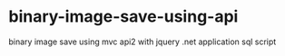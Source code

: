 # binary-image-save-using-api
binary image save using mvc api2 with jquery .net application sql script
